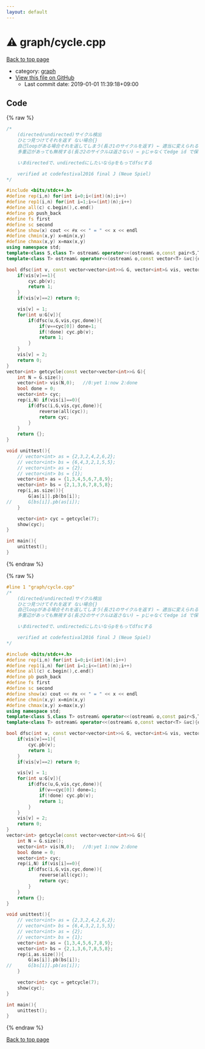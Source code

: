 ```yaml
---
layout: default
---
```


<!-- mathjax config similar to math.stackexchange -->
<script type="text/javascript" async
  src="https://cdnjs.cloudflare.com/ajax/libs/mathjax/2.7.5/MathJax.js?config=TeX-MML-AM_CHTML">
</script>
<script type="text/x-mathjax-config">
  MathJax.Hub.Config({
    TeX: { equationNumbers: { autoNumber: "AMS" }},
    tex2jax: {
      inlineMath: [ ['$','$'] ],
      processEscapes: true
    },
    "HTML-CSS": { matchFontHeight: false },
    displayAlign: "left",
    displayIndent: "2em"
  });
</script>

<script type="text/javascript" src="https://cdnjs.cloudflare.com/ajax/libs/jquery/3.4.1/jquery.min.js"></script>
<script src="https://cdn.jsdelivr.net/npm/jquery-balloon-js@1.1.2/jquery.balloon.min.js" integrity="sha256-ZEYs9VrgAeNuPvs15E39OsyOJaIkXEEt10fzxJ20+2I=" crossorigin="anonymous"></script>
<script type="text/javascript" src="../../assets/js/copy-button.js"></script>
<link rel="stylesheet" href="../../assets/css/copy-button.css" />


# :warning: graph/cycle.cpp

<a href="../../index.html">Back to top page</a>

* category: <a href="../../index.html#f8b0b924ebd7046dbfa85a856e4682c8">graph</a>
* <a href="{{ site.github.repository_url }}/blob/master/graph/cycle.cpp">View this file on GitHub</a>
    - Last commit date: 2019-01-01 11:39:18+09:00




## Code

<a id="unbundled"></a>
{% raw %}
```cpp
/*
	(directed/undirected)サイクル検出
	ひとつ見つけてそれを返す ない場合{}
	自己loopがある場合それを返してしまう(長さ1のサイクルを返す) ← 適当に変えられる
	多重辺があっても無視する(長さ2のサイクルは返さない) ← pじゃなくてedge id で保存すると回避できる

	いまdirectedで、undirectedにしたいならpをもってdfscする

	verified at codefestival2016 final J (Neue Spiel)
*/

#include <bits/stdc++.h>
#define rep(i,n) for(int i=0;i<(int)(n);i++)
#define rep1(i,n) for(int i=1;i<=(int)(n);i++)
#define all(c) c.begin(),c.end()
#define pb push_back
#define fs first
#define sc second
#define show(x) cout << #x << " = " << x << endl
#define chmin(x,y) x=min(x,y)
#define chmax(x,y) x=max(x,y)
using namespace std;
template<class S,class T> ostream& operator<<(ostream& o,const pair<S,T> &p){return o<<"("<<p.fs<<","<<p.sc<<")";}
template<class T> ostream& operator<<(ostream& o,const vector<T> &vc){o<<"sz = "<<vc.size()<<endl<<"[";for(const T& v:vc) o<<v<<",";o<<"]";return o;}

bool dfsc(int v, const vector<vector<int>>& G, vector<int>& vis, vector<int>& cyc, bool& done){
	if(vis[v]==1){
		cyc.pb(v);
		return 1;
	}
	if(vis[v]==2) return 0;

	vis[v] = 1;
	for(int u:G[v]){
		if(dfsc(u,G,vis,cyc,done)){
			if(v==cyc[0]) done=1;
			if(!done) cyc.pb(v);
			return 1;
		}
	}
	vis[v] = 2;
	return 0;
}
vector<int> getcycle(const vector<vector<int>>& G){
	int N = G.size();
	vector<int> vis(N,0);	//0:yet 1:now 2:done
	bool done = 0;
	vector<int> cyc;
	rep(i,N) if(vis[i]==0){
		if(dfsc(i,G,vis,cyc,done)){
			reverse(all(cyc));
			return cyc;
		}
	}
	return {};
}

void unittest(){
	// vector<int> as = {2,3,2,4,2,6,2};
	// vector<int> bs = {6,4,3,2,1,5,5};
	// vector<int> as = {2};
	// vector<int> bs = {1};
	vector<int> as = {1,3,4,5,6,7,8,9};
	vector<int> bs = {2,1,3,6,7,8,5,8};
	rep(i,as.size()){
		G[as[i]].pb(bs[i]);
//		G[bs[i]].pb(as[i]);
	}

	vector<int> cyc = getcycle(7);
	show(cyc);
}

int main(){
	unittest();
}

```
{% endraw %}

<a id="bundled"></a>
{% raw %}
```cpp
#line 1 "graph/cycle.cpp"
/*
	(directed/undirected)サイクル検出
	ひとつ見つけてそれを返す ない場合{}
	自己loopがある場合それを返してしまう(長さ1のサイクルを返す) ← 適当に変えられる
	多重辺があっても無視する(長さ2のサイクルは返さない) ← pじゃなくてedge id で保存すると回避できる

	いまdirectedで、undirectedにしたいならpをもってdfscする

	verified at codefestival2016 final J (Neue Spiel)
*/

#include <bits/stdc++.h>
#define rep(i,n) for(int i=0;i<(int)(n);i++)
#define rep1(i,n) for(int i=1;i<=(int)(n);i++)
#define all(c) c.begin(),c.end()
#define pb push_back
#define fs first
#define sc second
#define show(x) cout << #x << " = " << x << endl
#define chmin(x,y) x=min(x,y)
#define chmax(x,y) x=max(x,y)
using namespace std;
template<class S,class T> ostream& operator<<(ostream& o,const pair<S,T> &p){return o<<"("<<p.fs<<","<<p.sc<<")";}
template<class T> ostream& operator<<(ostream& o,const vector<T> &vc){o<<"sz = "<<vc.size()<<endl<<"[";for(const T& v:vc) o<<v<<",";o<<"]";return o;}

bool dfsc(int v, const vector<vector<int>>& G, vector<int>& vis, vector<int>& cyc, bool& done){
	if(vis[v]==1){
		cyc.pb(v);
		return 1;
	}
	if(vis[v]==2) return 0;

	vis[v] = 1;
	for(int u:G[v]){
		if(dfsc(u,G,vis,cyc,done)){
			if(v==cyc[0]) done=1;
			if(!done) cyc.pb(v);
			return 1;
		}
	}
	vis[v] = 2;
	return 0;
}
vector<int> getcycle(const vector<vector<int>>& G){
	int N = G.size();
	vector<int> vis(N,0);	//0:yet 1:now 2:done
	bool done = 0;
	vector<int> cyc;
	rep(i,N) if(vis[i]==0){
		if(dfsc(i,G,vis,cyc,done)){
			reverse(all(cyc));
			return cyc;
		}
	}
	return {};
}

void unittest(){
	// vector<int> as = {2,3,2,4,2,6,2};
	// vector<int> bs = {6,4,3,2,1,5,5};
	// vector<int> as = {2};
	// vector<int> bs = {1};
	vector<int> as = {1,3,4,5,6,7,8,9};
	vector<int> bs = {2,1,3,6,7,8,5,8};
	rep(i,as.size()){
		G[as[i]].pb(bs[i]);
//		G[bs[i]].pb(as[i]);
	}

	vector<int> cyc = getcycle(7);
	show(cyc);
}

int main(){
	unittest();
}

```
{% endraw %}

<a href="../../index.html">Back to top page</a>

